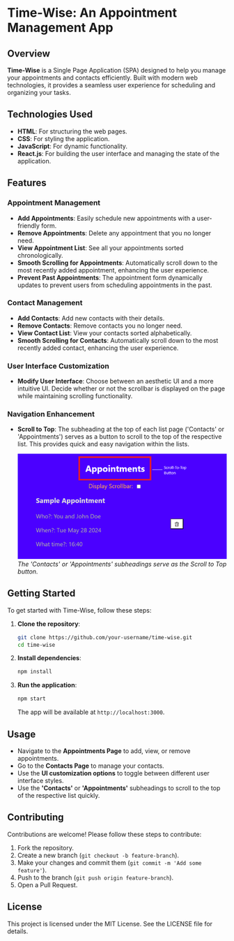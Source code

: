 # Time-Wise: An Appointment Management App

## Overview
**Time-Wise** is a Single Page Application (SPA) designed to help you manage your appointments and contacts efficiently. Built with modern web technologies, it provides a seamless user experience for scheduling and organizing your tasks.

## Technologies Used
- **HTML**: For structuring the web pages.
- **CSS**: For styling the application.
- **JavaScript**: For dynamic functionality.
- **React.js**: For building the user interface and managing the state of the application.

## Features
### Appointment Management
- **Add Appointments**: Easily schedule new appointments with a user-friendly form.
- **Remove Appointments**: Delete any appointment that you no longer need.
- **View Appointment List**: See all your appointments sorted chronologically.
- **Smooth Scrolling for Appointments**: Automatically scroll down to the most recently added appointment, enhancing the user experience.
- **Prevent Past Appointments**: The appointment form dynamically updates to prevent users from scheduling appointments in the past.

### Contact Management
- **Add Contacts**: Add new contacts with their details.
- **Remove Contacts**: Remove contacts you no longer need.
- **View Contact List**: View your contacts sorted alphabetically.
- **Smooth Scrolling for Contacts**: Automatically scroll down to the most recently added contact, enhancing the user experience.

### User Interface Customization
- **Modify User Interface**: Choose between an aesthetic UI and a more intuitive UI. Decide whether or not the scrollbar is displayed on the page while maintaining scrolling functionality.

### Navigation Enhancement
- **Scroll to Top**: The subheading at the top of each list page ('Contacts' or 'Appointments') serves as a button to scroll to the top of the respective list. This provides quick and easy navigation within the lists.

  ![Scroll to Top Button Location](./resources/img/scroll-to-top.png)
  <br>
  *The 'Contacts' or 'Appointments' subheadings serve as the Scroll to Top button.*

## Getting Started
To get started with Time-Wise, follow these steps:

1. **Clone the repository**:
    ```bash
    git clone https://github.com/your-username/time-wise.git
    cd time-wise
    ```

2. **Install dependencies**:
    ```bash
    npm install
    ```

3. **Run the application**:
    ```bash
    npm start
    ```
    The app will be available at `http://localhost:3000`.

## Usage
- Navigate to the **Appointments Page** to add, view, or remove appointments.
- Go to the **Contacts Page** to manage your contacts.
- Use the **UI customization options** to toggle between different user interface styles.
- Use the **'Contacts'** or **'Appointments'** subheadings to scroll to the top of the respective list quickly.

## Contributing
Contributions are welcome! Please follow these steps to contribute:

1. Fork the repository.
2. Create a new branch (`git checkout -b feature-branch`).
3. Make your changes and commit them (`git commit -m 'Add some feature'`).
4. Push to the branch (`git push origin feature-branch`).
5. Open a Pull Request.

## License
This project is licensed under the MIT License. See the LICENSE file for details.
